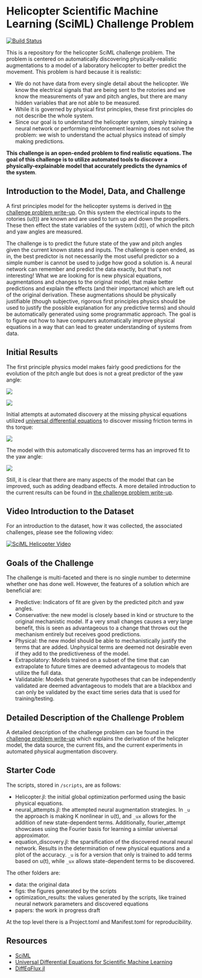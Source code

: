 # Helicopter Scientific Machine Learning (SciML) Challenge Problem

[![Build Status](https://github.com/SciML/HelicopterSciML.jl/workflows/CI/badge.svg)](https://github.com/SciML/HelicopterSciML.jl/actions?query=workflow%3ACI)

This is a repository for the helicopter SciML challenge problem. The
problem is centered on automatically discovering physically-realistic
augmentations to a model of a laboratory helicopter to better predict
the movement. This problem is hard because it is realistic:

- We do not have data from every single detail about the helicopter.
  We know the electrical signals that are being sent to the rotories
  and we know the measurements of yaw and pitch angles, but there are
  many hidden variables that are not able to be measured.
- While it is governed by physical first principles, these first principles
  do not describe the whole system. 
- Since our goal is to understand the helicopter system, simply training
  a neural network or performing reinforcement learning does not solve the
  problem: we wish to understand the actual physics instead of simply making
  predictions.

**This challenge is an open-ended problem to find realistic equations.
The goal of this challenge is to utilize automated tools to discover a
physically-explainable model that accurately predicts the dynamics of the
system**.

## Introduction to the Model, Data, and Challenge

A first principles model for the helicopter systems is derived in [the challenge problem write-up](https://github.com/ChrisRackauckas/HelicopterSciML.jl/blob/master/papers/Hybrid_Helicopter_model.pdf).
On this system the electrical inputs to the rotories (u(t)) are known and are used to turn up and down
the propellers. These then effect the state variables of the system (x(t)), of which the pitch and yaw
angles are measured.

The challenge is to predict the future state of the yaw and pitch angles given the current known states
and inputs. The challenge is open ended, as in, the best predictor is not necessarily the most useful
predictor so a simple number is cannot be used to judge how good a solution is. A neural network can
remember and predict the data exactly, but that's not interesting! What we are looking for is new physical
equations, augmentations and changes to the original model, that make better predictions and explain the
effects (and their importance) which are left out of the original derivation. These augmentations
should be physically justifiable (though subjective, rigorous first principles physics should be used
to justify the possible explanation for any predictive terms) and should be automatically generated using
some programmatic approach. The goal is to figure out how to have computers automatically improve physical
equations in a way that can lead to greater understanding of systems from data.

## Initial Results

The first principle physics model makes fairly good predictions for the evolution
of the pitch angle but does is not a great predictor of the yaw angle:

![](https://user-images.githubusercontent.com/1814174/86543289-2379d380-beeb-11ea-85f6-3e6a3adc238b.PNG)

![](https://user-images.githubusercontent.com/1814174/86542796-f4616300-bee6-11ea-852e-3ac1d0b06bda.PNG)

Initial attempts at automated discovery at the missing physical equations
utilized [universal differential equations](https://arxiv.org/abs/2001.04385)
to discover missing friction terms in ths torque:

![](https://user-images.githubusercontent.com/1814174/86542748-67b6a500-bee6-11ea-995a-125e2bc9b0e3.PNG)

The model with this automatically discovered terms has an improved fit to the yaw angle:

![](https://user-images.githubusercontent.com/1814174/86542905-e3652180-bee7-11ea-9e02-ecffb9662b56.PNG)

Still, it is clear that there are many aspects of the model that can be improved, such as adding deadband
effects. A more detailed introduction to the current results can be found in [the challenge problem write-up](https://github.com/ChrisRackauckas/HelicopterSciML.jl/blob/master/papers/Hybrid_Helicopter_model.pdf).

## Video Introduction to the Dataset

For an introduction to the dataset, how it was collected, the associated
challenges, please see the following video:

[![SciML Helicopter Video](https://user-images.githubusercontent.com/1814174/86542514-45238c80-bee4-11ea-801f-57fc959e2f2e.PNG)](https://youtu.be/2g1-sDZ3BVw)

## Goals of the Challenge

The challenge is multi-faceted and there is no single number to determine
whether one has done well. However, the features of a solution which
are beneficial are:

- Predictive: Indicators of fit are given by the predicted pitch and
  yaw angles.
- Conservative: the new model is closely based in kind or structure
  to the original mechanistic model. If a very small changes causes
  a very large benefit, this is seen as advantageous to a change that
  throws out the mechanism entirely but receives good predictions.
- Physical: the new model should be able to mechanistically justify
  the terms that are added. Unphysical terms are deemed not desirable
  even if they add to the predictiveness of the model.
- Extrapolatory: Models trained on a subset of the time that can
  extrapolate to future times are deemed advantageous to models that
  utilize the full data.
- Validatable: Models that generate hypotheses that can be independently
  validated are deemed advantageous to models that are a blackbox
  and can only be validated by the exact time series data that is
  used for training/testing.
  
## Detailed Description of the Challenge Problem

A detailed description of the challenge problem can be found in the
[challenge problem write-up](https://github.com/ChrisRackauckas/HelicopterSciML.jl/blob/master/papers/Hybrid_Helicopter_model.pdf)
which explains the derivation of the helicpter model, the data source,
the current fits, and the current experiments in automated physical
augmentation discovery.

## Starter Code

The scripts, stored in `/scripts`, are as follows:

- Helicopter.jl: the initial global optimization performed using the
  basic physical equations.
- neural_attempts.jl: the attempted neural augmentation strategies.
  In `_u` the approach is making K nonlinear in u(t), and `_ux`
  allows for the addition of new state-dependent terms. Additionally,
  fourier_attempt showcases using the Fourier basis for learning a
  similar universal approximator.
- equation_discovery.jl: the sparsification of the discovered neural
  neural network. Results in the determination of new physical equations
  and a plot of the accuracy. `_u` is for a version that only is trained
  to add terms based on u(t), while `_ux` allows state-dependent terms
  to be discovered.

The other folders are:

- data: the original data
- figs: the figures generated by the scripts
- optimization_results: the values generated by the scripts, like
  trained neural network parameters and discovered equations
- papers: the work in progress draft

At the top level there is a Project.toml and Manifest.toml for
reproducibility.

## Resources

- [SciML](https://sciml.ai/)
- [Universal Differential Equations for Scientific Machine Learning](https://arxiv.org/abs/2001.04385)
- [DiffEqFlux.jl](https://github.com/SciML/DiffEqFlux.jl)
